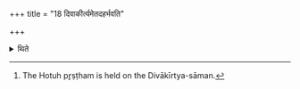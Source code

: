 +++
title = "18 दिवाकीर्त्यमेतदहर्भवति"

+++

<details><summary>थिते</summary>

18. This day is a Divākīrtya-day.[^1]  

[^1]: The Hotuh pr̥ṣṭham is held on the Divākīrtya-sāman.  
</details>

